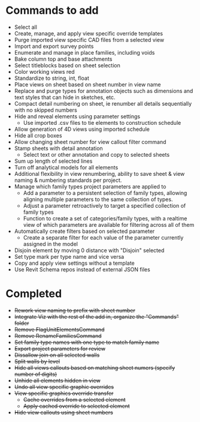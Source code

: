 # Commands to add

+ Select all
+ Create, manage, and apply view specific override templates
+ Purge imported view specific CAD files from a selected view
+ Import and export survey points
+ Enumerate and manage in place families, including voids
+ Bake column top and base attachments
+ Select titleblocks based on sheet selection
+ Color working views red
+ Standardize to string, int, float
+ Place views on sheet based on sheet number in view name
+ Replace and purge types for annotation objects such as dimensions and text styles that can hide in sketches, etc.
+ Compact detail numbering on sheet, ie renumber all details sequentially with no skipped numbers
+ Hide and reveal elements using parameter settings
    - Use imported .csv files to tie elements to construction schedule
+ Allow generation of 4D views using imported schedule
+ Hide all crop boxes
+ Allow changing sheet number for view callout filter command
+ Stamp sheets with detail annotation
    - Select text or other annotation and copy to selected sheets
+ Sum up length of selected lines
+ Turn off analytical models for all elements
+ Additional flexibility in view renumbering, ability to save sheet & view naming & numbering standards per project.
+ Manage which family types project parameters are applied to
    - Add a parameter to a persistent selection of family types, allowing aligning multiple parameters to the same collection of types.
    - Adjust a parameter retroactively to target a specified collection of family types
    - Function to create a set of categories/family types, with a realtime view of which parameters are available for filtering across all of them
+ Automatically create filters based on selected parameter
    - Create a separate filter for each value of the parameter currently assigned in the model
+ Disjoin element by moving 0 distance with "Disjoin" selected
+ Set type mark per type name and vice versa
+ Copy and apply view settings without a template
+ Use Revit Schema repos instead of external JSON files

# Completed

+ ~~Rework view naming to prefix with sheet number~~
+ ~~Integrate Viz with the rest of the add in, organize the "Commands" folder~~
+ ~~Remove FlagUnitElementsCommand~~
+ ~~Remove RenameFamiliesCommand~~
+ ~~Set family type names with one type to match family name~~
+ ~~Export project parameters for review~~
+ ~~Dissallow join on all selected walls~~
+ ~~Split walls by level~~
+ ~~Hide all views callouts based on matching sheet numers (specify number of digits)~~
+ ~~Unhide all elements hidden in view~~
+ ~~Undo all view specific graphic overrides~~
+ ~~View specific graphics override transfer~~
    - ~~Cache overrides from a selected element~~
    - ~~Apply cached override to selected element~~
+ ~~Hide view callouts using sheet numbers~~